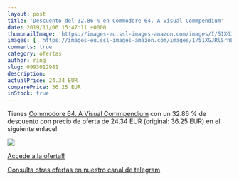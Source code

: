 ```yaml
---
layout: post
title: 'Descuento del 32.86 % en Commodore 64. A Visual Commpendium'
date: 2019/11/06 15:47:11 +0000
thumbnailImage: 'https://images-eu.ssl-images-amazon.com/images/I/51XGJRlSrhL._SL200_.jpg'
images: [ 'https://images-eu.ssl-images-amazon.com/images/I/51XGJRlSrhL._SL200_.jpg' ]
comments: true
category: ofertas
author: ring
slug: 0993012981
description:
actualPrice: 24.34 EUR
comparePrice: 36.25 EUR
inStock: true
---
```


Tienes [Commodore 64. A Visual Commpendium](https://www.amazon.com/dp/0993012981/?tag=redken08-20) con un 32.86 % de descuento con precio de oferta de 24.34 EUR (original: 36.25 EUR) en el siguiente enlace!

[![](https://images-eu.ssl-images-amazon.com/images/I/51XGJRlSrhL._SL200_.jpg)](https://www.amazon.com/dp/0993012981/?tag=redken08-20)

[Accede a la oferta!!](https://www.amazon.com/dp/0993012981/?tag=redken08-20)

[Consulta otras ofertas en nuestro canal de telegram](https://t.me/s/ofertas25)
